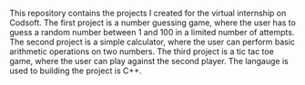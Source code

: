  This repository contains the projects I created for the virtual internship on Codsoft.
 The first project is a number guessing game, where the user has to guess a random number between 1 and 100 in a limited number of attempts.
 The second project is a simple calculator, where the user can perform basic arithmetic operations on two numbers.
 The third project is a tic tac toe game, where the user can play against the second  player.
 The langauge is used to building the project is C++. 
